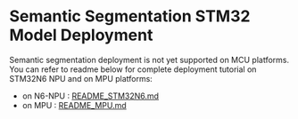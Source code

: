 # Semantic Segmentation STM32 Model Deployment

Semantic segmentation deployment is not yet supported on MCU platforms.
You can refer to readme below for complete deployment tutorial on STM32N6 NPU and on MPU platforms:
* on N6-NPU : [README_STM32N6.md](../deployment/README_STM32N6.md)
* on MPU : [README_MPU.md](../deployment/README_MPU.md)
